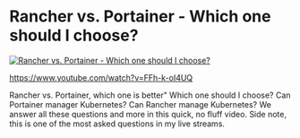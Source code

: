 # Rancher vs. Portainer - Which one should I choose?

[![Rancher vs. Portainer - Which one should I choose?](https://img.youtube.com/vi/FFh-k-oI4UQ/0.jpg)](https://www.youtube.com/watch?v=FFh-k-oI4UQ "Rancher vs. Portainer - Which one should I choose?")

https://www.youtube.com/watch?v=FFh-k-oI4UQ


Rancher vs. Portainer, which one is better"  Which one should I choose?  Can Portainer manager Kubernetes?  Can Rancher manage Kubernetes? We answer all these questions and more in this quick, no fluff video. Side note, this is one of the most asked questions in my live streams.

